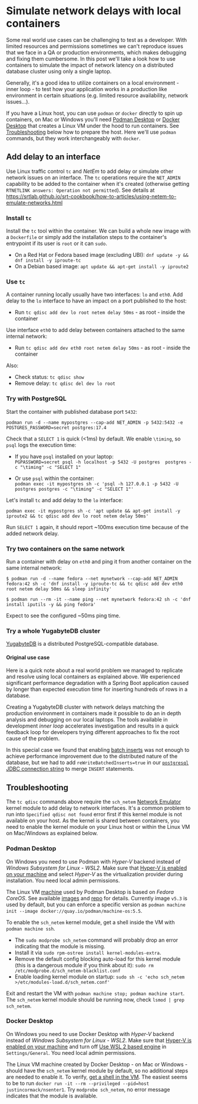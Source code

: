 Simulate network delays with local containers
=============================================

Some real world use cases can be challenging to test as a developer. With limited resources and permissions sometimes we can't reproduce issues that we face in a QA or production environments, which makes debugging and fixing them cumbersome. In this post we'll take a look how to use containers to simulate the impact of network latency on a distributed database cluster using only a single laptop.

Generally, it's a good idea to utilize containers on a local environment - inner loop - to test how your application works in a production like environment in certain situations (e.g. limited resource availability, network issues...).

If you have a Linux host, you can use `podman` or `docker` directly to spin up containers, on Mac or Windows you'll need [Podman Desktop](https://podman-desktop.io/) or [Docker Desktop](https://www.docker.com/products/docker-desktop/) that creates a Linux VM under the hood to run containers. See [Troubleshooting](#troubleshooting) below how to prepare the host. Here we'll use `podman` commands, but they work interchangeably with `docker`.


## Add delay to an interface

Use Linux traffic control `tc` and _NetEm_ to add delay or simulate other network issues on an interface. The `tc` operations require the `NET_ADMIN` capability to be added to the container when it's created (otherwise getting `RTNETLINK answers: Operation not permitted`). See details at https://srtlab.github.io/srt-cookbook/how-to-articles/using-netem-to-emulate-networks.html

### Install `tc`
Install the `tc` tool within the container. We can build a whole new image with a `Dockerfile` or simply add the installation steps to the container's entrypoint if its user is `root` or it can `sudo`.
* On a Red Hat or Fedora based image (excluding UBI): `dnf update -y && dnf install -y iproute-tc`
* On a Debian based image: `apt update && apt-get install -y iproute2`

### Use `tc`
A container running locally usually have two interfaces: `lo` and `eth0`. Add delay to the `lo` interface to have an impact on a port published to the host:
* Run `tc qdisc add dev lo root netem delay 50ms` - as root - inside the container

Use interface `eth0` to add delay between containers attached to the same internal network:
* Run `tc qdisc add dev eth0 root netem delay 50ms` - as root - inside the container

Also:
* Check status: `tc qdisc show`
* Remove delay: `tc qdisc del dev lo root`

### Try with PostgreSQL

Start the container with published database port `5432`:

`podman run -d --name mypostgres --cap-add NET_ADMIN -p 5432:5432 -e POSTGRES_PASSWORD=secret postgres:17.4`

Check that a `SELECT 1` is quick (<1ms) by default. We enable `\timing`, so `psql` logs the execution time:

* If you have `psql` installed on your laptop:<br>
`PGPASSWORD=secret psql -h localhost -p 5432 -U postgres  postgres -c "\timing" -c "SELECT 1"`

* Or use `psql` within the container:<br>
`podman exec -it mypostgres sh -c 'psql -h 127.0.0.1 -p 5432 -U postgres postgres -c "\timing" -c "SELECT 1"'`

Let's install `tc` and add delay to the `lo` interface:

`podman exec -it mypostgres sh -c 'apt update && apt-get install -y iproute2 && tc qdisc add dev lo root netem delay 50ms'`

Run `SELECT 1` again, it should report ~100ms execution time because of the added network delay. 

### Try two containers on the same network

Run a container with delay on `eth0` and ping it from another container on the same internal network:

```
$ podman run -d --name fedora --net mynetwork --cap-add NET_ADMIN fedora:42 sh -c 'dnf install -y iproute-tc && tc qdisc add dev eth0 root netem delay 50ms && sleep infinity'

$ podman run --rm -it --name ping --net mynetwork fedora:42 sh -c 'dnf install iputils -y && ping fedora'
```
Expect to see the configured ~50ms ping time.

### Try a whole YugabyteDB cluster

[YugabyteDB](https://www.yugabyte.com/) is a distributed PostgreSQL-compatible database.

#### Original use case

Here is a quick note about a real world problem we managed to replicate and resolve using local containers as explained above. We experienced significant performance degradation with a Spring Boot application caused by longer than expected execution time for inserting hundreds of rows in a database.

Creating a YugabyteDB cluster with network delays matching the production environment in containers made it possible to do an in depth analysis and debugging on our local laptops. The tools available in development _inner loop_ accelerates investigation and results in a quick feedback loop for developers trying different approaches to fix the root cause of the problem.

In this special case we found that enabling [batch inserts](https://www.baeldung.com/spring-data-jpa-batch-inserts) was not enough to achieve performance improvement due to the distributed nature of the database, but we had to add `reWriteBatchedInserts=true` in our [`postgresql` JDBC connection string](https://jdbc.postgresql.org/documentation/use/#connection-parameters) to merge `INSERT` statements.


## <a name="troubleshooting">Troubleshooting</a>

The `tc qdisc` commands above require the `sch_netem` [Network Emulator](https://man7.org/linux/man-pages/man8/tc-netem.8.html) kernel module to add delay to network interfaces. It's a common problem to run into `Specified qdisc not found` error first if this kernel module is not available on your host. As the kernel is shared between containers, you need to enable the kernel module on your Linux host or within the Linux VM on Mac/Windows as explained below.

### Podman Desktop

On Windows you need to use Podman with _Hyper-V_ backend instead of _Windows Subsystem for Linux - WSL2_. Make sure that [Hyper-V is enabled on your machine](https://learn.microsoft.com/en-us/windows-server/virtualization/hyper-v/get-started/install-hyper-v?pivots=windows) and select _Hyper-V_ as the virtualization provider during installation. You need local admin permissions.

The Linux VM [machine](https://github.com/containers/podman-machine-os/tree/main) used by Podman Desktop is based on _Fedora CoreOS_. See available [images](https://quay.io/repository/podman/machine-os?tab=tags) and [repo](https://github.com/containers/podman-machine-os/tree/main) for details. Currently image `v5.3` is used by default, but you can enforce a specific version as `podman machine init --image docker://quay.io/podman/machine-os:5.5`.

To enable the `sch_netem` kernel module, get a shell inside the VM with `podman machine ssh`. 
* The `sudo modprobe sch_netem` command will probably drop an error indicating that the module is missing. 
* Install it via `sudo rpm-ostree install kernel-modules-extra`.
* Remove the default config blocking auto-load for this kernel module (this is a dangerous module if you think about it): `sudo rm /etc/modprobe.d/sch_netem-blacklist.conf`
* Enable loading kernel module on startup: `sudo sh -c 'echo sch_netem >/etc/modules-load.d/sch_netem.conf'`

Exit and restart the VM with `podman machine stop; podman machine start`. The `sch_netem` kernel module should be running now, check `lsmod | grep sch_netem`.

### Docker Desktop

On Windows you need to use Docker Desktop with _Hyper-V_ backend instead of _Windows Subsystem for Linux - WSL2_. Make sure that [Hyper-V is enabled on your machine](https://learn.microsoft.com/en-us/windows-server/virtualization/hyper-v/get-started/install-hyper-v?pivots=windows) and turn off [Use WSL 2 based engine](https://docs.docker.com/desktop/features/wsl/) in `Settings/General`. You need local admin permissions.

The Linux VM machine created by Docker Desktop - on Mac or Windows - should have the `sch_netem` kernel module by default, so no additional steps are needed to enable it. To verify, [get a shell in the VM](https://gist.github.com/BretFisher/5e1a0c7bcca4c735e716abf62afad389). The easiest seems to be to run `docker run -it --rm --privileged --pid=host justincormack/nsenter1`. Try `modprobe sch_netem`, no error message indicates that the module is available.